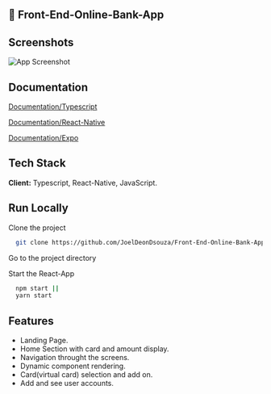 ## 🚀 Front-End-Online-Bank-App
## Screenshots

![App Screenshot](https://jobelhome.w3spaces.com/App_Screens.png?bypass-cache=41600793)

## Documentation
[Documentation/Typescript](https://reactnative.dev/docs/typescript
) 

[Documentation/React-Native](https://reactnative.dev/)

[Documentation/Expo](https://docs.expo.dev/)


## Tech Stack

**Client:** Typescript, React-Native, JavaScript.

## Run Locally

Clone the project

```bash
  git clone https://github.com/JoelDeonDsouza/Front-End-Online-Bank-App.git
```

Go to the project directory


Start the React-App

```bash
  npm start ||
  yarn start
```

## Features

- Landing Page.
- Home Section with card and amount display.
- Navigation throught the screens.
- Dynamic component rendering.
- Card(virtual card) selection and add on.
- Add and see user accounts.
